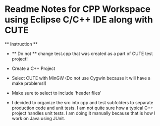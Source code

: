 # Readme Notes for CPP Workspace using Eclipse C/C++ IDE along with CUTE

** Instruction **
- ** Do not ** change test.cpp that was created as a part of CUTE test project!

- Create a C++ Project
- Select CUTE with MinGW (Do not use Cygwin because it will have a make problems!)
- Make sure to select to include 'header files'
- I decided to organize the src into cpp and test subfolders to separate production code
   and unit tests. I am not quite sure how a typical C++ project handles unit tests. I am 
   doing it manually because that is how I work on Java using JUnit.
